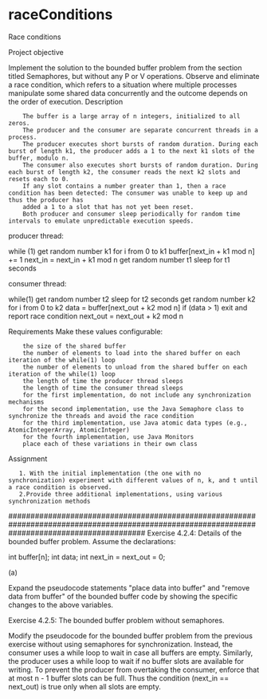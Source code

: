 # raceConditions
Race conditions

Project objective

Implement the solution to the bounded buffer problem from the section titled Semaphores, but without any P or V operations. Observe and eliminate a race condition, which refers to a situation where multiple processes manipulate some shared data concurrently and the outcome depends on the order of execution.
Description

        The buffer is a large array of n integers, initialized to all zeros.
        The producer and the consumer are separate concurrent threads in a process.
        The producer executes short bursts of random duration. During each burst of length k1, the producer adds a 1 to the next k1 slots of the buffer, modulo n.
        The consumer also executes short bursts of random duration. During each burst of length k2, the consumer reads the next k2 slots and resets each to 0.
        If any slot contains a number greater than 1, then a race condition has been detected: The consumer was unable to keep up and thus the producer has 
        added a 1 to a slot that has not yet been reset.
        Both producer and consumer sleep periodically for random time intervals to emulate unpredictable execution speeds.

producer thread:

while (1)
   get random number k1
   for i from 0 to k1
      buffer[next_in + k1 mod n] += 1
   next_in = next_in + k1 mod n
   get random number t1
   sleep for t1 seconds


consumer thread:

while(1) 
   get random number t2
   sleep for t2 seconds
   get random number k2
   for i from 0 to k2
      data = buffer[next_out + k2 mod n]
      if (data > 1) exit and report race condition
      next_out = next_out + k2 mod n

Requirements
Make these values configurable:

        the size of the shared buffer
        the number of elements to load into the shared buffer on each iteration of the while(1) loop
        the number of elements to unload from the shared buffer on each iteration of the while(1) loop
        the length of time the producer thread sleeps 
        the length of time the consumer thread sleeps
        for the first implementation, do not include any synchronization mechanisms
        for the second implementation, use the Java Semaphore class to synchronize the threads and avoid the race condition
        for the third implementation, use Java atomic data types (e.g., AtomicIntegerArray, AtomicInteger)
        for the fourth implementation, use Java Monitors
        place each of these variations in their own class

Assignment

       1. With the initial implementation (the one with no synchronization) experiment with different values of n, k, and t until a race condition is observed.
       2.Provide three additional implementations, using various synchronization methods


###############################################################################################################################################
Exercise 4.2.4: Details of the bounded buffer problem.
Assume the declarations:

int buffer[n];
int data;
int next_in = next_out = 0;

(a)

Expand the pseudocode statements "place data into buffer" and "remove data from buffer" of the bounded buffer code by showing the specific changes to the above variables.

Exercise 4.2.5: The bounded buffer problem without semaphores.

Modify the pseudocode for the bounded buffer problem from the previous exercise without using semaphores for synchronization. Instead, the consumer uses a while loop to wait in case all buffers are empty. Similarly, the producer uses a while loop to wait if no buffer slots are available for writing. To prevent the producer from overtaking the consumer, enforce that at most n - 1 buffer slots can be full. Thus the condition (next_in == next_out) is true only when all slots are empty.
